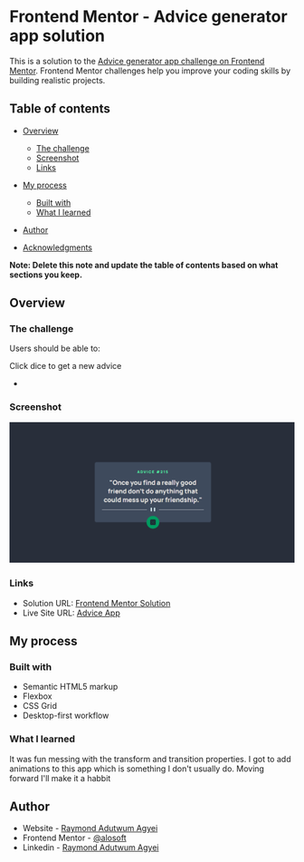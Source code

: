 # Frontend Mentor - Advice generator app solution

This is a solution to the [Advice generator app challenge on Frontend Mentor](https://www.frontendmentor.io/challenges/advice-generator-app-QdUG-13db). Frontend Mentor challenges help you improve your coding skills by building realistic projects.

## Table of contents

- [Overview](#overview)
  - [The challenge](#the-challenge)
  - [Screenshot](#screenshot)
  - [Links](#links)
- [My process](#my-process)
  - [Built with](#built-with)
  - [What I learned](#what-i-learned)

- [Author](#author)
- [Acknowledgments](#acknowledgments)

**Note: Delete this note and update the table of contents based on what sections you keep.**

## Overview

### The challenge

Users should be able to:

Click dice to get a new advice

- 

### Screenshot

![](./advice_app.png)

### Links

- Solution URL: [Frontend Mentor Solution](frontendmentor.io/solutions/responsive-advice-generator-app-with-css-bem-flexbox-j_e8S_GU4)
- Live Site URL: [Advice App](https://alosoft.github.io/frontend_mentor-advice-generator-app-main/)

## My process

### Built with

- Semantic HTML5 markup
- Flexbox
- CSS Grid
- Desktop-first workflow


### What I learned

It was fun messing with the transform and transition properties. I got to add animations to this app which is something I don't usually do. Moving forward I'll make it a habbit
## Author

- Website - [Raymond Adutwum Agyei](https://corps-ai.herokuapp.com)
- Frontend Mentor - [@alosoft](https://www.frontendmentor.io/profile/alosoft)
- Linkedin - [Raymond Adutwum Agyei](https://www.linkedin.com/in/raymond-adutwum-agyei-366929117/)